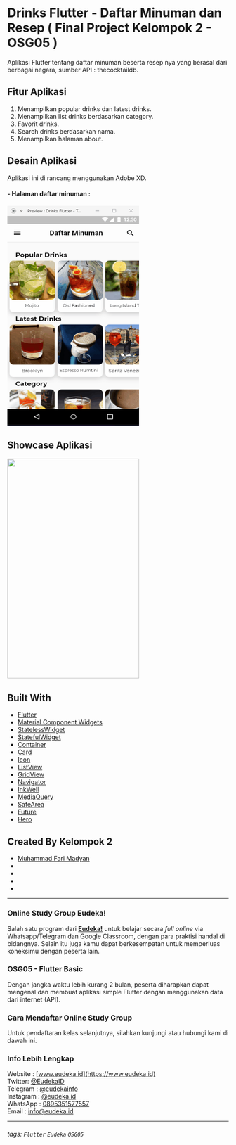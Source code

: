 # Drinks Flutter - Daftar Minuman dan Resep  ( Final Project Kelompok 2 - OSG05 )
Aplikasi Flutter tentang daftar minuman beserta resep nya yang berasal dari berbagai negara, sumber API : thecocktaildb.

## Fitur Aplikasi
1. Menampilkan popular drinks dan latest drinks.
2. Menampilkan list drinks berdasarkan category.
3. Favorit drinks.
4. Search drinks berdasarkan nama.
5. Menampilkan halaman about.

## Desain Aplikasi
Aplikasi ini di rancang menggunakan Adobe XD.

#### - Halaman daftar minuman : 
<img src="resources/design/df-halaman-daftar-minuman.gif" width="300" height="500" >

## Showcase Aplikasi
<img src="https://lh3.googleusercontent.com/ckuKutG7HpuxsGDFFxrNx9rJwfX8man3DMo0MR-P6IuVfbZXarWWfzJ3KVX3DMu1ICXAmn7ginEglIi6LB2O5DLZHsBKRATmKGqSmqsH64ocq5VDY6HKjRlS8oyh_Jfka0pRUgaoDEcx3ZiC3wAkMScELIFkjqluA_PUrc5sBWnjyZCNB4vCWTokUS7cNVDnjo4df6rsjdGcFsvAJawfEKjGqzYmIFEJyNhWMZOL0LtlpUJbyYMHIGSUEc5dplJnpQ-tnSiVaF_YXzguv2MxQ_w98LoEB6eiLBF7pPZxrapm0kb-uJYuTzXGRPb7kUhS1mgEU4j5nelCtAcxzDII-eGENNpnRs3DuGGznjuOmL4oAKR5ZmPgk6nv4c-bCQKqs6Hn0WZAs_x9kzPUeCR9WhnZqkVem1q8OnHBRcuKOhr4m_4ZEqn0s3tXydQjrfEEGBGgpEUEQAb_nb-sqKh-HFPI0uZ_iRnThU_nXHQsaUeIQY53JVxfF8jkfZPBzTHsdZJSItXuKLt_gjhR8zK0NNTv4hHbABI_qnbeotHY8PI6l8aeUPojyFn91xxI4_kNnzlepZ4OqxWu5NaJFyHn4i-F-S0-3J_I-DHQtXv6UjOD4H3SBmTGN2AYMo0=w1304-h665" width="300" height="500">

## Built With
- [Flutter](https://flutter.dev)
- [Material Component Widgets](https://flutter.dev/docs/development/ui/widgets/material)
- [StatelessWidget](https://api.flutter.dev/flutter/widgets/StatelessWidget-class.html)
- [StatefulWidget](https://api.flutter.dev/flutter/widgets/StatefulWidget-class.html)
- [Container](https://api.flutter.dev/flutter/widgets/Container-class.html)
- [Card](https://api.flutter.dev/flutter/material/Card-class.html)
- [Icon](https://api.flutter.dev/flutter/widgets/Icon-class.html)
- [ListView](https://api.flutter.dev/flutter/widgets/ListView-class.html)
- [GridView](https://api.flutter.dev/flutter/widgets/GridView-class.html)
- [Navigator](https://api.flutter.dev/flutter/widgets/Navigator-class.html)
- [InkWell](https://api.flutter.dev/flutter/material/InkWell-class.html)
- [MediaQuery](https://api.flutter.dev/flutter/widgets/MediaQuery-class.html)
- [SafeArea](https://api.flutter.dev/flutter/widgets/SafeArea-class.html)
- [Future](https://api.flutter.dev/flutter/dart-async/Future-class.html)
- [Hero](https://api.flutter.dev/flutter/widgets/Hero-class.html)   


## Created By Kelompok 2
- [Muhammad Fari Madyan](https://github.com/MuhammadFariMadyan)
- []()
- []()
- []()
- []()

---

### Online Study Group Eudeka!
Salah satu program dari [**Eudeka!**](https://www.eudeka.id) untuk belajar secara _full online_ via Whatsapp/Telegram dan Google Classroom, dengan para praktisi handal di bidangnya. Selain itu juga kamu dapat berkesempatan untuk memperluas koneksimu dengan peserta lain.

### OSG05 - Flutter Basic
Dengan jangka waktu lebih kurang 2 bulan, peserta diharapkan dapat mengenal dan membuat aplikasi simple Flutter dengan menggunakan data dari internet (API).

### Cara Mendaftar Online Study Group
Untuk pendaftaran kelas selanjutnya, silahkan kunjungi atau hubungi kami di dawah ini.

### Info Lebih Lengkap
Website : [www.eudeka.id](https://www.eudeka.id)  
Twitter: [@EudekaID](https://twitter.com/EudekaID)  
Telegram : [@eudekainfo](https://t.me/eudekainfo)  
Instagram : [@eudeka.id](https://instagram.com/eudeka.id)  
WhatsApp : [0895351577557](https://wa.me/62895351577557)  
Email : [info@eudeka.id](mailto:info@eudeka.id)  

---

###### tags: `Flutter` `Eudeka` `OSG05`